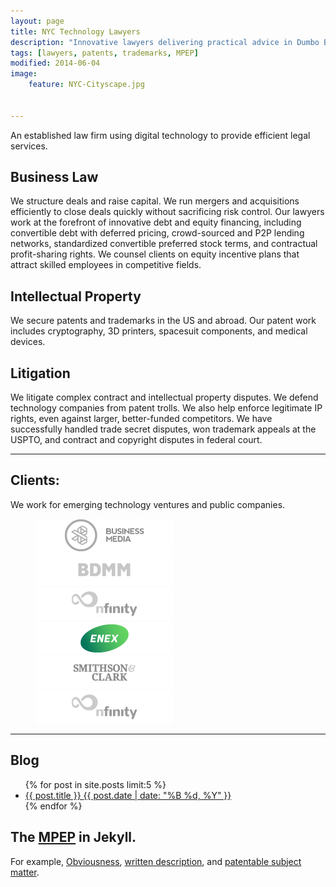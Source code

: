 ```yaml
---
layout: page
title: NYC Technology Lawyers
description: "Innovative lawyers delivering practical advice in Dumbo Brooklyn, and NYC."
tags: [lawyers, patents, trademarks, MPEP]
modified: 2014-06-04
image:
    feature: NYC-Cityscape.jpg


---
```


An established law firm using digital technology to provide efficient legal services. 


## Business Law

We structure deals and raise capital. We run mergers and acquisitions efficiently to close deals quickly without sacrificing risk control.  Our lawyers work at the forefront of innovative debt and equity financing, including convertible debt with deferred pricing, crowd-sourced and P2P lending networks, standardized convertible preferred stock terms, and contractual profit-sharing rights. We counsel clients on equity incentive plans that attract skilled employees in competitive fields. 


## Intellectual Property

We secure patents and trademarks in the US and abroad. Our patent work includes cryptography, 3D printers, spacesuit components, and medical devices.

## Litigation

We litigate complex contract and intellectual property disputes. We defend technology companies from patent trolls. We also help enforce legitimate IP rights, even against larger, better-funded competitors. We have successfully handled trade secret disputes, won trademark appeals at the USPTO, and contract and copyright disputes in federal court.
- - - 

## Clients:

We work for emerging technology ventures and public companies. 

<figure class="half">
	<img src="/images/client1.png">
	<img src="/images/client2.png">
	<img src="/images/client3.png">
	<img src="/images/client4.png">
	<img src="/images/client5.png">
	<img src="/images/client3.png">
</figure>

- - -  


## Blog
<ul class="post-list">
{% for post in site.posts limit:5 %} 
  <li><article><a href="{{ site.url }}{{ post.url }}">{{ post.title }} <span class="entry-date"><time datetime="{{ post.date | date_to_xmlschema }}">{{ post.date | date: "%B %d, %Y" }}</time></span></a></article></li>
{% endfor %}
</ul>


## The [MPEP](_pages/index.html) in Jekyll. 

For example, [Obviousness](_pages/s2141.html), [written description](_pages/s2163.html), and [patentable subject matter](_pages/s2106.html).
